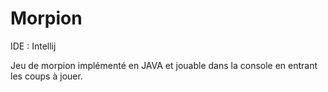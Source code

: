 # Morpion

IDE : Intellij

Jeu de morpion implémenté en JAVA et jouable dans la console en entrant les coups à jouer.
